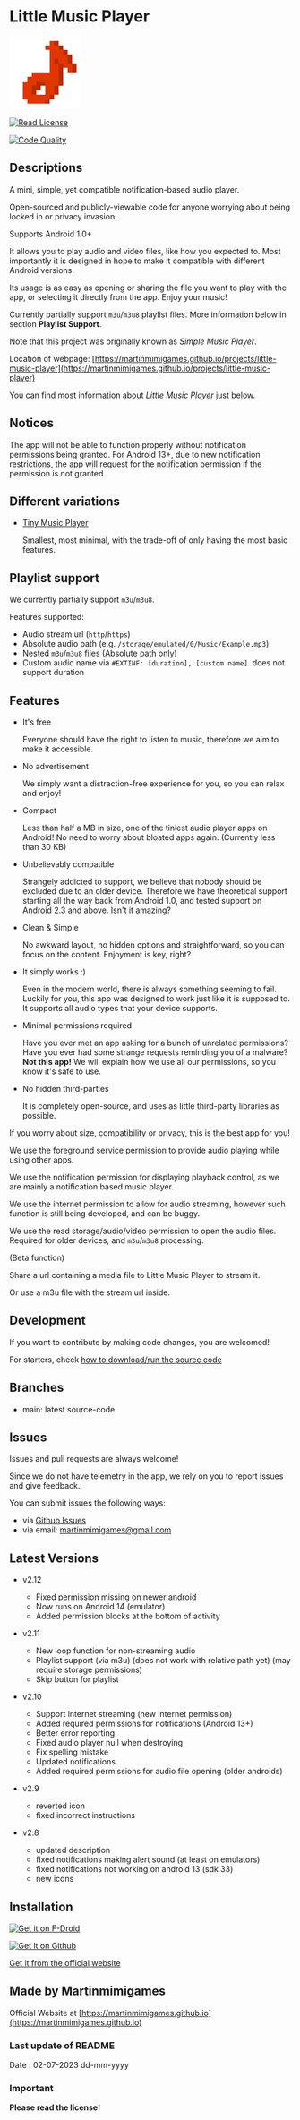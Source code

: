 # Little Music Player

![Icon](/docs/images/icon.png)

[![Read License](https://img.shields.io/github/license/martinmimigames/little-music-player?style=flat-square)](https://github.com/martinmimigames/little-music-player/blob/main/LICENSE.md)

[![Code Quality](https://img.shields.io/codefactor/grade/github/martinmimigames/little-music-player/main?style=flat-square)](https://www.codefactor.io/repository/github/martinmimigames/little-music-player)

## Descriptions

A mini, simple, yet compatible notification-based audio player.

Open-sourced and publicly-viewable code for anyone worrying about being locked in or privacy
invasion.

Supports Android 1.0+

It allows you to play audio and video files, like how you expected to. Most importantly it is
designed in hope to make it compatible with different Android versions.

Its usage is as easy as opening or sharing the file you want to play with the app, or selecting it
directly from the app. Enjoy your music!

Currently partially support ```m3u```/```m3u8``` playlist files.
More information below in section **Playlist Support**.

Note that this project was originally known as *Simple Music Player*.

Location of webpage:
[https://martinmimigames.github.io/projects/little-music-player](https://martinmimigames.github.io/projects/little-music-player)

You can find most information about *Little Music Player* just below.

## Notices

The app will not be able to function properly without notification permissions being granted.
For Android 13+, due to new notification restrictions, the app will request for the notification
permission if the permission is not granted.

## Different variations

- [Tiny Music Player](https://github.com/martinmimigames/tiny-music-player)

  Smallest, most minimal, with the trade-off of only having the most basic features.

## Playlist support

We currently partially support ```m3u```/```m3u8```.

Features supported:

- Audio stream url (```http```/```https```)
- Absolute audio path (e.g. ```/storage/emulated/0/Music/Example.mp3```)
- Nested ```m3u```/```m3u8``` files (Absolute path only)
- Custom audio name via ```#EXTINF: [duration], [custom name]```. does not support duration

## Features

- It's free

  Everyone should have the right to listen to music, therefore we aim to make it accessible.

- No advertisement

  We simply want a distraction-free experience for you, so you can relax and enjoy!

- Compact

  Less than half a MB in size, one of the tiniest audio player apps on Android! No need to worry
  about bloated apps again. (Currently less than 30 KB)

- Unbelievably compatible

  Strangely addicted to support, we believe that nobody should be excluded due to an older device. Therefore we have theoretical support starting all the way back from Android 1.0, and tested support on Android 2.3 and above. Isn't it amazing?

- Clean & Simple

  No awkward layout, no hidden options and straightforward, so you can focus on the content. Enjoyment is key, right?

- It simply works :)

  Even in the modern world, there is always something seeming to fail. Luckily for you, this app was designed to work just like it is supposed to. It supports all audio types that your device supports.

- Minimal permissions required

  Have you ever met an app asking for a bunch of unrelated permissions? Have you ever had some
  strange requests reminding you of a malware? **Not this app!** We will explain how we use all our
  permissions, so you know it's safe to use.

- No hidden third-parties

  It is completely open-source, and uses as little third-party libraries as possible.

If you worry about size, compatibility or privacy, this is the best app for you!

We use the foreground service permission to provide audio playing while using other apps.

We use the notification permission for displaying playback control, as we are mainly a notification
based music player.

We use the internet permission to allow for audio streaming, however such function is still being
developed, and can be buggy.

We use the read storage/audio/video permission to open the audio files.
Required for older devices, and ```m3u```/```m3u8``` processing.

(Beta function)

Share a url containing a media file to Little Music Player to stream it.

Or use a m3u file with the stream url inside.

## Development

If you want to contribute by making code changes, you are welcomed!

For starters, check [how to download/run the source code](/docs/contribution.md)

## Branches

- main: latest source-code

## Issues

Issues and pull requests are always welcome!

Since we do not have telemetry in the app, we rely on you to report issues and give feedback.

You can submit issues the following ways:

- via [Github Issues](https://github.com/martinmimigames/little-music-player/issues)
- via email: <martinmimigames@gmail.com>

## Latest Versions
- v2.12
  - Fixed permission missing on newer android
  - Now runs on Android 14 (emulator)
  - Added permission blocks at the bottom of activity

- v2.11
  - New loop function for non-streaming audio
  - Playlist support (via m3u) (does not work with relative path yet) (may require storage
    permissions)
  - Skip button for playlist
- v2.10
  - Support internet streaming (new internet permission)
  - Added required permissions for notifications (Android 13+)
  - Better error reporting
  - Fixed audio player null when destroying
  - Fix spelling mistake
  - Updated notifications
  - Added required permissions for audio file opening (older androids)
- v2.9
  - reverted icon
  - fixed incorrect instructions
- v2.8
  - updated description
  - fixed notifications making alert sound (at least on emulators)
  - fixed notifications not working on android 13 (sdk 33)
  - new icons

## Installation

[<img src="https://martinmimigames.github.io/res/get-it-on/f-droid.png"
     alt="Get it on F-Droid"
     height="80">](https://f-droid.org/packages/com.martinmimigames.littlemusicplayer/)

[<img src="https://martinmimigames.github.io/res/get-it-on/github.png"
     alt="Get it on Github"
     height="80">](https://github.com/martinmimigames/little-music-player/releases/latest)

[Get it from the official website](https://martinmimigames.github.io/projects/little-music-player)

## Made by Martinmimigames

Official Website at [https://martinmimigames.github.io](https://martinmimigames.github.io)

### Last update of README

Date : 02-07-2023 dd-mm-yyyy

### Important

**Please read the license!**
